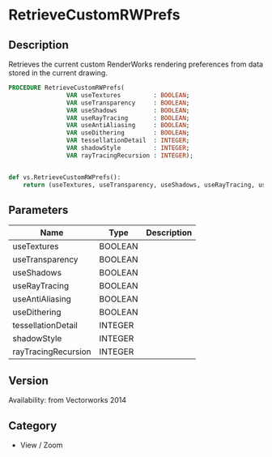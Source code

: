 # RetrieveCustomRWPrefs

## Description
Retrieves the current custom RenderWorks rendering preferences from data stored in the current drawing.

```pascal
PROCEDURE RetrieveCustomRWPrefs(
				VAR useTextures         : BOOLEAN;
				VAR useTransparency     : BOOLEAN;
				VAR useShadows          : BOOLEAN;
				VAR useRayTracing       : BOOLEAN;
				VAR useAntiAliasing     : BOOLEAN;
				VAR useDithering        : BOOLEAN;
				VAR tessellationDetail  : INTEGER;
				VAR shadowStyle         : INTEGER;
				VAR rayTracingRecursion : INTEGER);
```

```python

def vs.RetrieveCustomRWPrefs():
    return (useTextures, useTransparency, useShadows, useRayTracing, useAntiAliasing, useDithering, tessellationDetail, shadowStyle, rayTracingRecursion)
```

## Parameters
|Name|Type|Description|
|---|---|---|
|useTextures|BOOLEAN||
|useTransparency|BOOLEAN||
|useShadows|BOOLEAN||
|useRayTracing|BOOLEAN||
|useAntiAliasing|BOOLEAN||
|useDithering|BOOLEAN||
|tessellationDetail|INTEGER||
|shadowStyle|INTEGER||
|rayTracingRecursion|INTEGER||

## Version
Availability: from Vectorworks 2014
## Category
* View / Zoom

